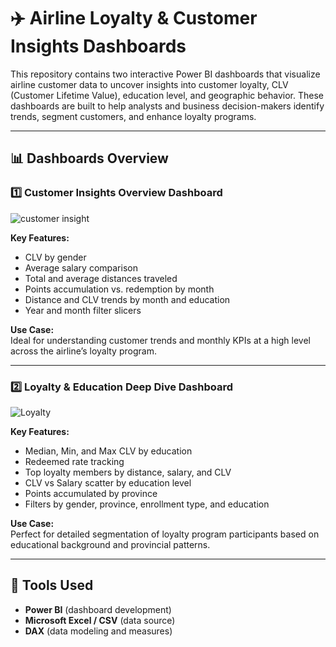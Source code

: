 # ✈️ Airline Loyalty & Customer Insights Dashboards

This repository contains two interactive Power BI dashboards that visualize airline customer data to uncover insights into customer loyalty, CLV (Customer Lifetime Value), education level, and geographic behavior. These dashboards are built to help analysts and business decision-makers identify trends, segment customers, and enhance loyalty programs.

---

## 📊 Dashboards Overview

### 1️⃣ **Customer Insights Overview Dashboard**

![customer insight](https://github.com/user-attachments/assets/634ade0f-9b72-45aa-93a8-56461ee91655)


**Key Features:**
- CLV by gender
- Average salary comparison
- Total and average distances traveled
- Points accumulation vs. redemption by month
- Distance and CLV trends by month and education
- Year and month filter slicers

**Use Case:**  
Ideal for understanding customer trends and monthly KPIs at a high level across the airline’s loyalty program.

---

### 2️⃣ **Loyalty & Education Deep Dive Dashboard**

![Loyalty](https://github.com/user-attachments/assets/b26305d3-edeb-4c7c-a22d-883afe7db1bf)



**Key Features:**
- Median, Min, and Max CLV by education
- Redeemed rate tracking
- Top loyalty members by distance, salary, and CLV
- CLV vs Salary scatter by education level
- Points accumulated by province
- Filters by gender, province, enrollment type, and education

**Use Case:**  
Perfect for detailed segmentation of loyalty program participants based on educational background and provincial patterns.

---

## 🧰 Tools Used

- **Power BI** (dashboard development)
- **Microsoft Excel / CSV** (data source)
- **DAX** (data modeling and measures)




